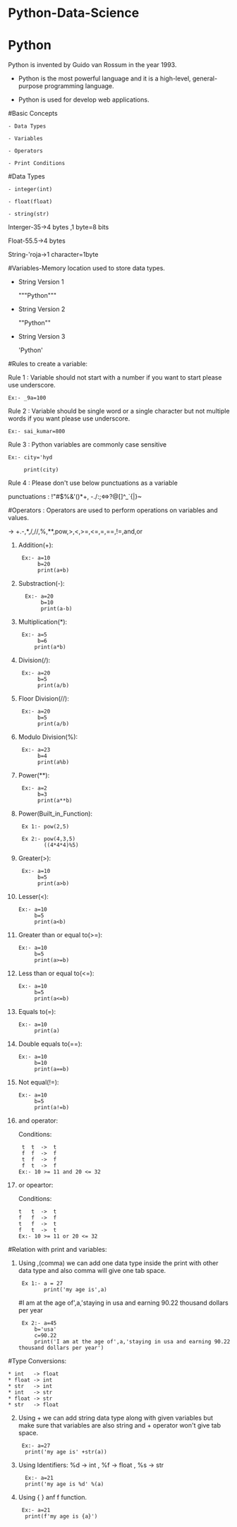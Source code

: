 # Python-Data-Science

# Python 
Python is invented by Guido van Rossum in the year 1993.

- Python is the most powerful language and it is a high-level, general-purpose programming language. 

- Python is used for develop web applications.

#Basic Concepts

    - Data Types
    
    - Variables
    
    - Operators
    
    - Print Conditions
#Data Types

    - integer(int)

    - float(float)
    
    - string(str)

Interger-35->4 bytes ,1 byte=8 bits

Float-55.5->4 bytes

String-'roja->1 character=1byte

#Variables-Memory location used to store data types.

- String Version 1

    """Python"""

- String Version 2

    ""Python""

- String Version 3

     'Python'

#Rules to create a variable:

Rule 1 : Variable should not start with a number if you want to start please use underscore.

    Ex:- _9a=100

Rule 2 : Variable should be single word or a single character but not multiple words if you want please use underscore.

    Ex:- sai_kumar=800

Rule 3 : Python variables are commonly case sensitive 

    Ex:- city='hyd
       
         print(city)

Rule 4 : Please don't use below punctuations as a variable

   punctuations : !"#$%&'()*+, -./:;<=>?@[\]^_`{|}~

#Operators : Operators are used to perform operations on variables and values.

-> +.-,*,/,//,%,**,pow,>,<,>=,<=,=,==,!=,and,or

1. Addition(+):

        Ex:- a=10
             b=20
             print(a+b)

2. Substraction(-):

         Ex:- a=20
              b=10
              print(a-b)

3. Multiplication(*):
    
        Ex:- a=5
             b=6
            print(a*b)

4. Division(/):
 
        Ex:- a=20
             b=5
             print(a/b)
    
5. Floor Division(//):

        Ex:- a=20
             b=5
             print(a/b)
        
6. Modulo Division(%):

        Ex:- a=23
             b=4
             print(a%b)

7. Power(**):

        Ex:- a=2
             b=3
             print(a**b)

8. Power(Built_in_Function):

        Ex 1:- pow(2,5)

        Ex 2:- pow(4,3,5)
               ((4*4*4)%5)

9. Greater(>):

        Ex:- a=10
             b=5
             print(a>b)

10. Lesser(<):

        Ex:- a=10
             b=5
             print(a<b)

11. Greater than or equal to(>=):
  
        Ex:- a=10
             b=5
             print(a>=b)

12. Less than or equal to(<=):
 
        Ex:- a=10
             b=5
             print(a<=b)

13. Equals to(=):
 
        Ex:- a=10
             print(a)

14. Double equals to(==):
   
        Ex:- a=10
             b=10
             print(a==b)

15. Not equal(!=):
   
        Ex:- a=10
             b=5
             print(a!=b)

16. and operator:

    Conditions:

         t  t  ->  t
         f  f  ->  f
         t  f  ->  f
         f  t  ->  f
        Ex:- 10 >= 11 and 20 <= 32 

17. or opeartor:

    Conditions:
        
        t   t  ->  t
        f   f  ->  f
        t   f  ->  t
        f   t  ->  t 
        Ex:- 10 >= 11 or 20 <= 32

#Relation with print and variables:

1. Using ,(comma) we can add one data type inside the print with other data type and also comma will give one tab space. 

        Ex 1:- a = 27
               print('my age is',a)
    
    #I am at the age of',a,'staying in usa and earning 90.22 thousand dollars per year
        
        Ex 2:- a=45
            b='usa'
            c=90.22
            print('I am at the age of',a,'staying in usa and earning 90.22 thousand dollars per year')      

#Type Conversions:
    
    * int   -> float
    * float -> int
    * str   -> int
    * int   -> str
    * float -> str
    * str   -> float

2. Using + we can add string data type along with given variables  but make sure that variables are also string and + operator won't give tab space.
    
        Ex:- a=27
         print('my age is' +str(a))

3. Using Identifiers: %d -> int , %f -> float , %s -> str
        
         Ex:- a=21
         print('my age is %d' %(a)

4. Using { } anf f function.
        
        Ex:- a=21
         print(f'my age is {a}')




